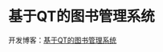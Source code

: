 # 基于QT的图书管理系统
开发博客：[基于QT的图书管理系统](http://cunia.cc/2017/11/10/%E5%9F%BA%E4%BA%8EQT%E7%9A%84%E5%9B%BE%E4%B9%A6%E7%AE%A1%E7%90%86%E7%B3%BB%E7%BB%9F/)